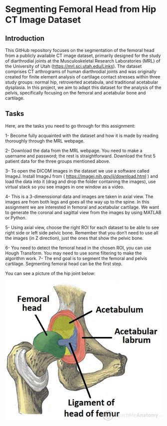 # Segmenting Femoral Head from Hip CT Image Dataset

## Introduction
This GitHub repository focuses on the segmentation of the femoral head from a publicly available CT image dataset, primarily designed for the study of diarthrodial joints at the Musculoskeletal Research Laboratories (MRL) of the University of Utah (https://mrl.sci.utah.edu/Links). The dataset comprises CT arthrograms of human diarthrodial joints and was originally created for finite element analysis of cartilage contact stresses within three study groups: normal hip, retroverted acetabula, and traditional acetabular dysplasia. In this project, we aim to adapt this dataset for the analysis of the pelvis, specifically focusing on the femoral and acetabular bone and cartilage.

## Tasks

Here, are the tasks you need to go through for this assignment:

1- Become fully acquainted with the dataset and how it is made by reading thoroughly
through the MRL webpage.

2- Download the data from the MRL webpage. You need to make a username and
password; the rest is straightforward. Download the first 5 patient data for the three
groups mentioned above.

3- To open the DICOM images in the dataset we use a software called ImageJ. Install
ImageJ from ( https://imagej.nih.gov/ij/download.html ) and load the data into it
(drag and drop the folder containing the images), use virtual stack so you see images
in one window as a video.

4- This is a 3-dimenssional data and images are taken in axial view. The images are from
both legs and goes all the way up to the spine. In this assignment we are interested
in femoral and acetabular cartilage. We want to generate the coronal and sagittal
view from the images by using MATLAB or Python.

5- Using axial view, choose the right ROI for each dataset to be able to see right side or
left side pelvic bone. Remember that you don’t need to use all the images (in Z
direction), just the ones that show the pelvic bone.

6- You need to detect the femoral head in the chosen ROI, you can use Hough
Transform. You may need to use some filtering to make the algorithm work.
7- The end goal is to segment the femoral and pelvis cartilage. Segmenting femoral
head can be the first step.


You can see a picture of the hip joint below:

![Alt Text](img/femoral_head.jpeg)

